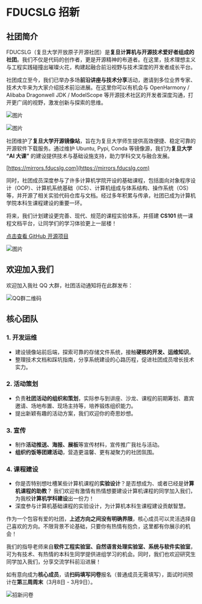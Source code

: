 # FDUCSLG 招新

## 社团简介

FDUCSLG（复旦大学开放原子开源社团）是**复旦计算机与开源技术爱好者组成的社团**。我们不仅是代码的创作者，更是开源精神的布道者。在这里，技术理想主义与工程实践碰撞出璀璨火花，构建起融合前沿视野与技术深度的开发者成长平台。

社团成立至今，我们已举办多场**前沿讲座与技术分享**活动，邀请到多位业界专家、技术大牛来为大家介绍技术前沿进展。在这里你可以有机会与 OpenHarmony / Alibaba Dragonwell JDK / ModelScope 等开源技术社区的开发者深度沟通，打开更广阔的视野，激发创新与探索的思维。

![图片](/news03_1.jpg)

![图片](/news03_2.jpg)

社团维护了**复旦大学开源镜像站**，旨在为复旦大学师生提供高效便捷、稳定可靠的开源软件下载服务。通过维护 Ubuntu, Pypi, Conda 等镜像源，我们为**复旦大学 “AI 大课”** 的建设提供技术与基础设施支持，助力学科交叉与融合发展。

[https://mirrors.fducslg.com](https://mirrors.fducslg.com)

同时，社团成员深度参与了许多计算机学院开设的基础课程，包括面向对象程序设计（OOP）、计算机系统基础（ICS）、计算机组成与体系结构、操作系统（OS）等，并开源了相关实验代码仓库与文档。经过多年积累与传承，社团已成为计算机学院本科生课程建设的重要一环。

将来，我们计划建设更完善、现代、规范的课程实验体系，并搭建 **CS101** 统一课程文档平台，让同学们的学习体验更上一层楼！

[点击查看 GitHub 开源项目](https://github.com/FDUCSLG)

![图片](/news03_3.png)

## 欢迎加入我们

欢迎加入我社 QQ 大群，社团活动通知将在此群发布：

![QQ群二维码](/FDUCSLGQQ.png)

## 核心团队

### 1. 开发运维

- 建设镜像站前后端，探索可靠的存储文件系统，接触**硬核的开发、运维知识**。
- 整理技术文档和踩坑指南，分享系统建设的心路历程，促进社团成员增长技术实力。

### 2. 活动策划

- 负责**社团活动的组织和策划**，实际参与到讲座、沙龙、课程的前期筹划、嘉宾邀请、场地布置、现场主持等，培养锻炼组织能力。
- 提出新颖有趣的活动方案，我们欢迎你的奇思妙想。

### 3. 宣传

- 制作**活动推送、海报、展板**等宣传材料，宣传推广我社与活动。
- **组织约饭等团建活动**，营造更温馨、更有凝聚力的社团氛围。

### 4. 课程建设

- 你是否特别想吐槽某些计算机课程的**实验设计**？是否想成为、或者已经是**计算机课程的助教**？
  我们欢迎有激情有热情想要建设计算机课程的同学加入我们，为我校**计算机学科建设**出一份力！
- 深度参与计算机基础课程的实验设计，为计算机本科生课程建设贡献智慧。

作为一个包容有爱的社团，**上述方向之间没有明确界限**，核心成员可以灵活选择自己喜欢的方向。不限背景不论基础，只要你有热情有抱负，这里都有你展示的机会！

我们的指导老师来自**软件工程实验室、自然语言处理实验室、系统与软件实验室**，可为有技术、有热情的本科生同学提供进组学习的机会。同时，我们也欢迎研究生同学加入我们，分享交流学科前沿进展！

如有意向成为**核心成员**，请**扫码填写问卷**报名（普通成员无需填写），面试时间预计在**第三周周末**（3月8日 - 3月9日）。

![招新问卷](/25spring_zhaoxin.png)
